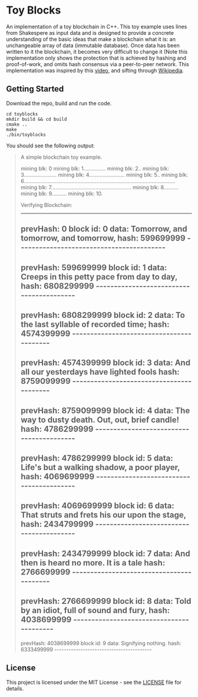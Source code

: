 # Toy Blocks

An implementation of a toy blockchain in C++. This toy example uses lines from Shakespere as input data and is designed to provide a concrete understanding of the basic ideas that make a blockchain  what it is: an unchangeable array of data (immutable database). Once data has been written to it the blockchain, it becomes very difficult to change it (Note this implementation only shows the protection that is achieved by hashing and proof-of-work, and omits hash consensus via a peer-to-peer network. This implementation was inspired by this [video](https://www.youtube.com/watch?v=SSo_EIwHSd4), and sifting through [Wikipedia](https://en.wikipedia.org/wiki/Blockchain).

## Getting Started

Download the repo, build and run the code.

```git clone git@github.com:mikesapi/toyblocks.git
cd toyblocks
mkdir build && cd build
cmake ..
make
./bin/toyblocks
```

You should see the following output:

> A simple blockchain toy example.
> 
> mining blk: 0
> mining blk: 1...............
> mining blk: 2..
> mining blk: 3......................
> mining blk: 4........................
> mining blk: 5..
> mining blk: 6......................................................................................................
> mining blk: 7......................................................
> mining blk: 8..........
> mining blk: 9..........
> mining blk: 10.
> 
> 
> Verifying Blockchain:
> 
> -----------------------------------------
> prevHash: 0
> block id: 0
>     data: Tomorrow, and tomorrow, and tomorrow,
>     hash: 599699999
> -----------------------------------------  <GOOD>
> -----------------------------------------
> prevHash: 599699999
> block id: 1
>     data: Creeps in this petty pace from day to day,
>     hash: 6808299999
> -----------------------------------------  <GOOD>
> -----------------------------------------
> prevHash: 6808299999
> block id: 2
>     data: To the last syllable of recorded time;
>     hash: 4574399999
> -----------------------------------------  <GOOD>
> -----------------------------------------
> prevHash: 4574399999
> block id: 3
>     data: And all our yesterdays have lighted fools
>     hash: 8759099999
> -----------------------------------------  <GOOD>
> -----------------------------------------
> prevHash: 8759099999
> block id: 4
>     data: The way to dusty death. Out, out, brief candle!
>     hash: 4786299999
> -----------------------------------------  <GOOD>
> -----------------------------------------
> prevHash: 4786299999
> block id: 5
>     data: Life's but a walking shadow, a poor player,
>     hash: 4069699999
> -----------------------------------------  <GOOD>
> -----------------------------------------
> prevHash: 4069699999
> block id: 6
>     data: That struts and frets his our upon the stage,
>     hash: 2434799999
> -----------------------------------------  <GOOD>
> -----------------------------------------
> prevHash: 2434799999
> block id: 7
>     data: And then is heard no more. It is a tale
>     hash: 2766699999
> -----------------------------------------  <GOOD>
> -----------------------------------------
> prevHash: 2766699999
> block id: 8
>     data: Told by an idiot, full of sound and fury,
>     hash: 4038699999
> -----------------------------------------  <GOOD>
> -----------------------------------------
> prevHash: 4038699999
> block id: 9
>     data: Signifying nothing.
>     hash: 6333499999
> -----------------------------------------  <GOOD>

## License

This project is licensed under the MIT License - see the [LICENSE](LICENSE) file for details.
